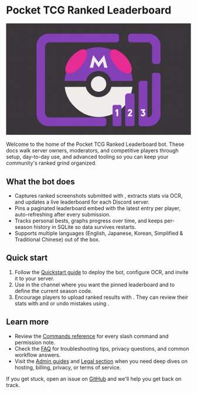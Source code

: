 # Pocket TCG Ranked Leaderboard

![Pocket TCG Ranked Leaderboard logo](logo1.png)

Welcome to the home of the Pocket TCG Ranked Leaderboard bot. These docs walk server owners, moderators, and competitive players through setup, day-to-day use, and advanced tooling so you can keep your community's ranked grind organized.

## What the bot does

- Captures ranked screenshots submitted with , extracts stats via OCR, and updates a live leaderboard for each Discord server.
- Pins a paginated leaderboard embed with the latest entry per player, auto-refreshing after every submission.
- Tracks personal bests, graphs progress over time, and keeps per-season history in SQLite so data survives restarts.
- Supports multiple languages (English, Japanese, Korean, Simplified & Traditional Chinese) out of the box.

## Quick start

1. Follow the [Quickstart guide](quickstart.md) to deploy the bot, configure OCR, and invite it to your server.
2. Use  in the channel where you want the pinned leaderboard and  to define the current season code.
3. Encourage players to upload ranked results with . They can review their stats with  and  or undo mistakes using .

## Learn more

- Review the [Commands reference](commands.md) for every slash command and permission note.
- Check the [FAQ](FAQ.md) for troubleshooting tips, privacy questions, and common workflow answers.
- Visit the [Admin guides](admin/) and [Legal section](legal/) when you need deep dives on hosting, billing, privacy, or terms of service.

If you get stuck, open an issue on [GitHub](https://github.com/andalyzer-labs/pocket-tcg-ranked-leaderboard) and we'll help you get back on track.
